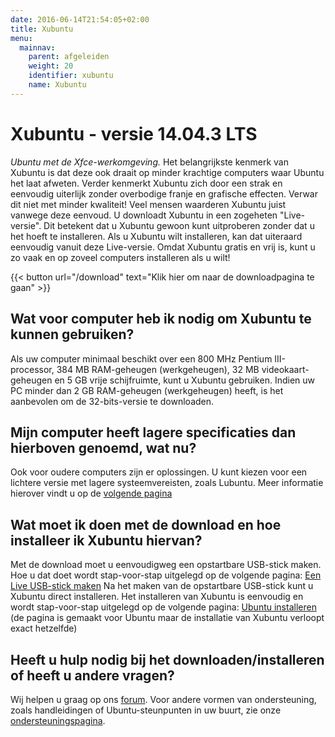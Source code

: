 ```yaml
---
date: 2016-06-14T21:54:05+02:00
title: Xubuntu
menu:
  mainnav:
    parent: afgeleiden
    weight: 20
    identifier: xubuntu
    name: Xubuntu
---
```


# Xubuntu - versie 14.04.3 LTS
_Ubuntu met de Xfce-werkomgeving._
Het belangrijkste kenmerk van Xubuntu is dat deze ook draait op minder krachtige computers waar Ubuntu het laat afweten. Verder kenmerkt Xubuntu zich door een strak en eenvoudig uiterlijk zonder overbodige franje en grafische effecten. Verwar dit niet met minder kwaliteit! Veel mensen waarderen Xubuntu juist vanwege deze eenvoud.
U downloadt Xubuntu in een zogeheten "Live-versie". Dit betekent dat u Xubuntu gewoon kunt uitproberen zonder dat u het hoeft te installeren. Als u Xubuntu wilt installeren, kan dat uiteraard eenvoudig vanuit deze Live-versie. Omdat Xubuntu gratis en vrij is, kunt u zo vaak en op zoveel computers installeren als u wilt!

{{< button url="/download" text="Klik hier om naar de downloadpagina te gaan" >}}

## Wat voor computer heb ik nodig om Xubuntu te kunnen gebruiken?
Als uw computer minimaal beschikt over een 800 MHz Pentium III-processor, 384 MB RAM-geheugen (werkgeheugen), 32 MB videokaart-geheugen en 5 GB vrije schijfruimte, kunt u Xubuntu gebruiken. Indien uw PC minder dan 2 GB RAM-geheugen (werkgeheugen) heeft, is het aanbevolen om de 32-bits-versie te downloaden.

## Mijn computer heeft lagere specificaties dan hierboven genoemd, wat nu?
Ook voor oudere computers zijn er oplossingen. U kunt kiezen voor een lichtere versie met lagere systeemvereisten, zoals Lubuntu. Meer informatie hierover vindt u op de [volgende pagina](/lubuntu)

## Wat moet ik doen met de download en hoe installeer ik Xubuntu hiervan?
Met de download moet u eenvoudigweg een opstartbare USB-stick maken. Hoe u dat doet wordt stap-voor-stap uitgelegd op de volgende pagina: [Een Live USB-stick maken](http://wiki.ubuntu-nl.org/InstallatieLiveUSB)
Na het maken van de opstartbare USB-stick kunt u Xubuntu direct installeren. Het installeren van Xubuntu is eenvoudig en wordt stap-voor-stap uitgelegd op de volgende pagina: [Ubuntu installeren](http://wiki.ubuntu-nl.org/InstallatieDesktop) (de pagina is gemaakt voor Ubuntu maar de installatie van Xubuntu verloopt exact hetzelfde)


## Heeft u hulp nodig bij het downloaden/installeren of heeft u andere vragen?
Wij helpen u graag op ons [forum](https://forum.ubuntu-nl.org/). Voor andere vormen van ondersteuning, zoals handleidingen of Ubuntu-steunpunten in uw buurt, zie onze [ondersteuningspagina](/ondersteuning).
